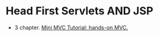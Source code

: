 Head First Servlets AND JSP
=============

- 3 chapter. [Mini MVC Tutorial: hands-on MVC.](https://github.com/SergioMyJava/Servlets-and-Jsp_2nd_edition/tree/master/chapterThree/beerProject)
